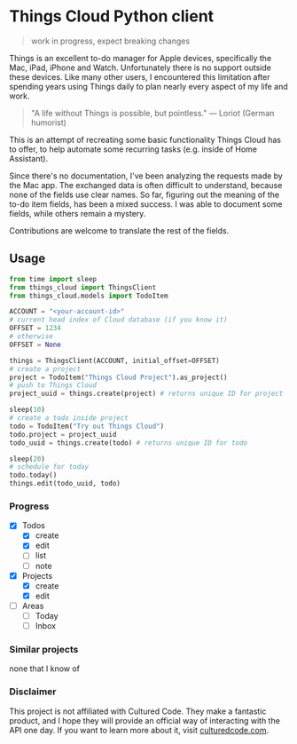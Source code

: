 # Things Cloud Python client

> work in progress, expect breaking changes

Things is an excellent to-do manager for Apple devices, specifically the Mac, iPad, iPhone and Watch. Unfortunately there is no support outside these devices. Like many other users, I encountered this limitation after spending years using Things daily to plan nearly every aspect of my life and work.

> "A life without Things is possible, but pointless." — Loriot (German humorist)

This is an attempt of recreating some basic functionality Things Cloud has to offer, to help automate some recurring tasks (e.g. inside of Home Assistant).

Since there's no documentation, I've been analyzing the requests made by the Mac app. The exchanged data is often difficult to understand, because none of the fields use clear names. So far, figuring out the meaning of the to-do item fields, has been a mixed success. I was able to document some fields, while others remain a mystery.

Contributions are welcome to translate the rest of the fields.

## Usage

```python
from time import sleep
from things_cloud import ThingsClient
from things_cloud.models import TodoItem

ACCOUNT = "<your-account-id>"
# current head index of Cloud database (if you know it)
OFFSET = 1234
# otherwise
OFFSET = None

things = ThingsClient(ACCOUNT, initial_offset=OFFSET)
# create a project
project = TodoItem("Things Cloud Project").as_project()
# push to Things Cloud
project_uuid = things.create(project) # returns unique ID for project

sleep(10)
# create a todo inside project
todo = TodoItem("Try out Things Cloud")
todo.project = project_uuid
todo_uuid = things.create(todo) # returns unique ID for todo

sleep(20)
# schedule for today
todo.today()
things.edit(todo_uuid, todo)
```

### Progress

- [x] Todos
  - [x] create
  - [x] edit
  - [ ] list
  - [ ] note
- [x] Projects
  - [x] create
  - [x] edit
- [ ] Areas
  - [ ] Today
  - [ ] Inbox

### Similar projects

none that I know of

### Disclaimer

This project is not affiliated with Cultured Code. They make a fantastic product, and I hope they will provide an official way of interacting with the API one day. If you want to learn more about it, visit [culturedcode.com](https://culturedcode.com/things/).
